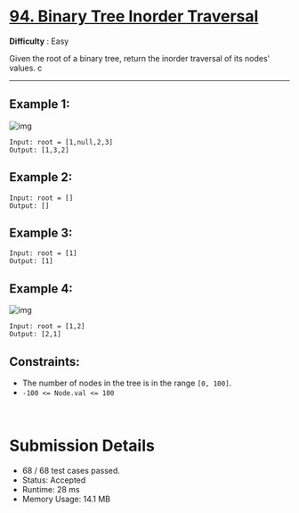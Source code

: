 # [94. Binary Tree Inorder Traversal](https://leetcode.com/problems/binary-tree-inorder-traversal/)

**Difficulty** : Easy

Given the root of a binary tree, return the inorder traversal of its nodes' values.
c

---

## Example 1:
![img](https://assets.leetcode.com/uploads/2020/09/15/inorder_1.jpg)

```
Input: root = [1,null,2,3]
Output: [1,3,2]
```

## Example 2:

```
Input: root = []
Output: []
```

## Example 3:

```
Input: root = [1]
Output: [1]
```

## Example 4:

![img](https://assets.leetcode.com/uploads/2020/09/15/inorder_4.jpg)
```
Input: root = [1,2]
Output: [2,1]
```


## Constraints:

* The number of nodes in the tree is in the range ```[0, 100]```.
* ```-100 <= Node.val <= 100```

<br>

# Submission Details

* 68 / 68 test cases passed.
* Status: Accepted
* Runtime: 28 ms
* Memory Usage: 14.1 MB
